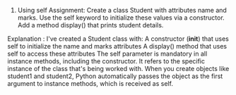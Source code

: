 1. Using self
Assignment:
Create a class Student with attributes name and marks. Use the self keyword to initialize these values via a constructor. Add a method display() that prints student details.

Explanation :
I've created a Student class with:
A constructor (__init__) that uses self to initialize the name and marks attributes
A display() method that uses self to access these attributes
The self parameter is mandatory in all instance methods, including the constructor. It refers to the specific instance of the class that's being worked with.
When you create objects like student1 and student2, Python automatically passes the object as the first argument to instance methods, which is received as self.